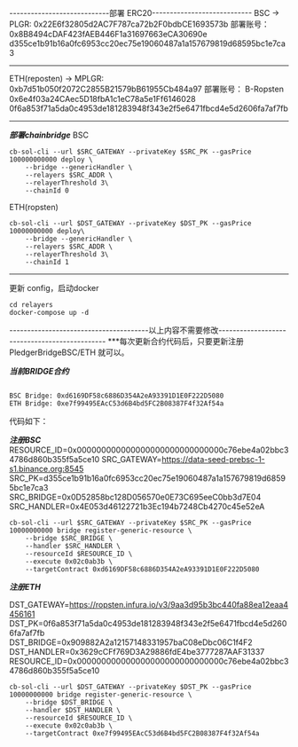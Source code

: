 ----------------------------部署 ERC20----------------------------
BSC -> PLGR: 0x22E6f32805d2AC7F787ca72b2F0bdbCE1693573b
部署账号：
0x8B8494cDAF423fAEB446F1a31697663eCA30690e
d355ce1b91b16a0fc6953cc20ec75e19060487a1a157679819d68595bc1e7ca3

---

ETH(reposten) -> MPLGR: 0xb7d51b050f2072C2855B21579bB61955Cb484a97
部署账号：
B-Ropsten
0x6e4f03a24CAec5D18fbA1c1eC78a5e1Ff6146028
0f6a853f71a5da0c4953de181283948f343e2f5e6471fbcd4e5d2606fa7af7fb

---

***部署chainbridge***
BSC
```shell
cb-sol-cli --url $SRC_GATEWAY --privateKey $SRC_PK --gasPrice 100000000000 deploy \
    --bridge --genericHandler \
    --relayers $SRC_ADDR \
    --relayerThreshold 3\
    --chainId 0
```

ETH(ropsten)
```shell
cb-sol-cli --url $DST_GATEWAY --privateKey $DST_PK --gasPrice 10000000000 deploy\
    --bridge --genericHandler \
    --relayers $SRC_ADDR \
    --relayerThreshold 3\
    --chainId 1
```

---

更新 config，启动docker
```shell
cd relayers
docker-compose up -d 
```

---------------------------------------以上内容不需要修改----------------------------------------------
***每次更新合约代码后，只要更新注册PledgerBridgeBSC/ETH 就可以。

***当前BRIDGE合约***
```shell

BSC Bridge: 0xd6169DF58c6886D354A2eA93391D1E0F222D5080
ETH Bridge: 0xe7f99495EAcC53d6B4bd5FC2B08387F4f32Af54a
```

代码如下：

***注册BSC***
RESOURCE_ID=0x000000000000000000000000000000c76ebe4a02bbc34786d860b355f5a5ce10
SRC_GATEWAY=https://data-seed-prebsc-1-s1.binance.org:8545
SRC_PK=d355ce1b91b16a0fc6953cc20ec75e19060487a1a157679819d68595bc1e7ca3
SRC_BRIDGE=0x0D52858bc128D056570e0E73C695eeC0bb3d7E04
SRC_HANDLER=0x4E053d46122721b3Ec194b7248Cb4270c45e52eA

```shell
cb-sol-cli --url $SRC_GATEWAY --privateKey $SRC_PK --gasPrice 10000000000 bridge register-generic-resource \
    --bridge $SRC_BRIDGE \
    --handler $SRC_HANDLER \
    --resourceId $RESOURCE_ID \
    --execute 0x02c0ab3b \
    --targetContract 0xd6169DF58c6886D354A2eA93391D1E0F222D5080
```


***注册ETH***

DST_GATEWAY=https://ropsten.infura.io/v3/9aa3d95b3bc440fa88ea12eaa4456161
DST_PK=0f6a853f71a5da0c4953de181283948f343e2f5e6471fbcd4e5d2606fa7af7fb
DST_BRIDGE=0x909882A2a12157148331957baC08eDbc06C1f4F2
DST_HANDLER=0x3629cCFf769D3A29886fdE4be3777287AAF31337
RESOURCE_ID=0x000000000000000000000000000000c76ebe4a02bbc34786d860b355f5a5ce10

```shell
cb-sol-cli --url $DST_GATEWAY --privateKey $DST_PK --gasPrice 10000000000 bridge register-generic-resource \
    --bridge $DST_BRIDGE \
    --handler $DST_HANDLER \
    --resourceId $RESOURCE_ID \
    --execute 0x02c0ab3b \
    --targetContract 0xe7f99495EAcC53d6B4bd5FC2B08387F4f32Af54a
```



